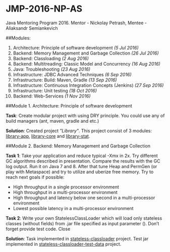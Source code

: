 # JMP-2016-NP-AS
Java Mentoring Program 2016. Mentor -  Nickolay Petrash, Mentee - Aliaksandr Semiankevich

##Modules:

1. Architecture: Principle of software development *(5 Jul 2016)*  
2. Backend: Memory Management and Garbage Collection *(26 Jul 2016)*
3. Backend: Classloading *(2 Aug 2016)*
4. Backend: Multitreading: Classic Model and Concurrency *(16 Aug 2016)*
5. Java: Troubleshooting *(23 Aug 2016)*
6. Infrastructure: JDBC  Advanced Techniques *(6 Sep 2016)*
7. Infrastructure: Build: Maven, Gradle *(13 Sep 2016)* 
8. Infrastructure: Continuous Integration Concepts (Jenkins) *(27 Sep 2016)*
9. Infrastructure: Unit testing *(18 Oct 2016)*
10. Backend: Web-Services *(1 Nov 2016)*

##Module 1. Architecture: Principle of software development

**Task**: Create modular project with using DRY principle. You could use any of build managers (ant, maven, gradle and etc.)

**Solution**: Created project *"Library"*. This project consist of 3 modules: [library-app](/library-app), [library-core](/library-core) and [library-stat](/library-stat).

##Module 2. Backend: Memory Management and Garbage Collection

**Task 1**: Take your application and reduce typical -Xmx in 2x. Try different GC algorithms described in presentation. Compare the results with the GC log output. Run it on Java 7 and 8. After that tune Heap and PermGen (or play with Metaspace) and try to utilize and uberize free memory.
Try to reach next goals if possible:
- High throughput in a single processor environment
- High throughput in a multi-processor environment
- High throughput and latency below one second in a multi-processor environment
- Lowest possible latency in a multi-processor environment

**Task 2**: Write your own StatelessClassLoader which will load only stateless classes (without fields) from .jar file specified as input parameter (). Don’t forget provide test code.
Close

**Solution**: Task implemented in [stateless-classloader](/stateless-classloader) project. Test jar implemented in [stateless-classloader-test-data](/stateless-classloader-test-data) project. 
